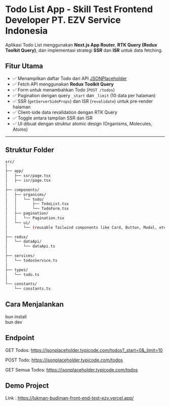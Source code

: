 # Todo List App - Skill Test Frontend Developer PT. EZV Service Indonesia

Aplikasi Todo List menggunakan **Next.js App Router**, **RTK Query (Redux Toolkit Query)**, dan implementasi strategi **SSR** dan **ISR** untuk data fetching.

## Fitur Utama

- ✅ Menampilkan daftar Todo dari API [JSONPlaceholder](https://jsonplaceholder.typicode.com/todos)
- ✅ Fetch API menggunakan **Redux Toolkit Query**
- ✅ Form untuk menambahkan Todo (`POST /todos`)
- ✅ Pagination dengan query `_start` dan `_limit` (10 data per halaman)
- ✅ SSR (`getServerSideProps`) dan ISR (`revalidate`) untuk pre-render halaman
- ✅ Client-side data revalidation dengan RTK Query
- ✅ Toggle antara tampilan SSR dan ISR
- ✅ UI dibuat dengan struktur atomic design (Organisms, Molecules, Atoms)

---

## Struktur Folder

```bash
src/
│
├── app/
│   ├── ssr/page.tsx         
│   ├── isr/page.tsx        
│
├── components/
│   ├── organisms/
│   │   └── todo/
│   │       ├── TodoList.tsx
│   │       └── TodoForm.tsx
│   ├── pagination/
│   │   └── Pagination.tsx
│   └── ui/
│       └── (reusable Tailwind components like Card, Button, Modal, etc.)
│
├── redux/
│   └── dataApi/
│       └── dataApi.ts       
│
├── services/
│   └── todosService.ts     
│
├── types/
│   └── todo.ts              
│
└── constants/
    └── constants.ts         
```

## Cara Menjalankan 

bun install         
bun dev            


## Endpoint 
GET Todos: https://jsonplaceholder.typicode.com/todos?_start=0&_limit=10

POST Todo: https://jsonplaceholder.typicode.com/todos

GET Semua Todos: https://jsonplaceholder.typicode.com/todos

## Demo Project
Link : https://lukman-budiman-front-end-test-ezv.vercel.app/